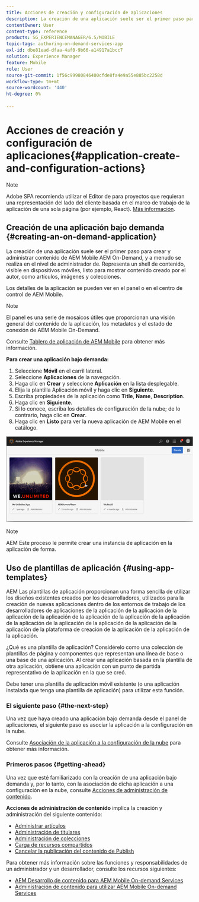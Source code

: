 ```yaml
---
title: Acciones de creación y configuración de aplicaciones
description: La creación de una aplicación suele ser el primer paso para crear y administrar contenido de AEM Mobile On-Demand. Siga esta página si desea obtener más información.
contentOwner: User
content-type: reference
products: SG_EXPERIENCEMANAGER/6.5/MOBILE
topic-tags: authoring-on-demand-services-app
exl-id: dbe81ead-dfaa-4af0-9b66-a14917a1bcc7
solution: Experience Manager
feature: Mobile
role: User
source-git-commit: 1f56c99980846400cfde8fa4e9a55e885bc2258d
workflow-type: tm+mt
source-wordcount: '440'
ht-degree: 0%

---
```


# Acciones de creación y configuración de aplicaciones{#application-create-and-configuration-actions}

>[!NOTE]
>
>Adobe SPA recomienda utilizar el Editor de para proyectos que requieran una representación del lado del cliente basada en el marco de trabajo de la aplicación de una sola página (por ejemplo, React). [Más información](/help/sites-developing/spa-overview.md).

## Creación de una aplicación bajo demanda {#creating-an-on-demand-application}

La creación de una aplicación suele ser el primer paso para crear y administrar contenido de AEM Mobile AEM On-Demand, y a menudo se realiza en el nivel de administrador de. Representa un shell de contenido, visible en dispositivos móviles, listo para mostrar contenido creado por el autor, como artículos, imágenes y colecciones.

Los detalles de la aplicación se pueden ver en el panel o en el centro de control de AEM Mobile.

>[!NOTE]
>
>El panel es una serie de mosaicos útiles que proporcionan una visión general del contenido de la aplicación, los metadatos y el estado de conexión de AEM Mobile On-Demand.
>
>Consulte [Tablero de aplicación de AEM Mobile](/help/mobile/mobile-apps-ondemand-application-dashboard.md) para obtener más información.

**Para crear una aplicación bajo demanda:**

1. Seleccione **Móvil** en el carril lateral.
1. Seleccione **Aplicaciones** de la navegación.
1. Haga clic en **Crear** y seleccione **Aplicación** en la lista desplegable.
1. Elija la plantilla Aplicación móvil y haga clic en **Siguiente**.
1. Escriba propiedades de la aplicación como **Title**, **Name**, **Description**.
1. Haga clic en **Siguiente**.
1. Si lo conoce, escriba los detalles de configuración de la nube; de lo contrario, haga clic en **Crear**.
1. Haga clic en **Listo** para ver la nueva aplicación de AEM Mobile en el catálogo.

![chlimage_1](assets/chlimage_1.gif)

>[!NOTE]
>
>AEM Este proceso le permite crear una instancia de aplicación en la aplicación de forma.

## Uso de plantillas de aplicación {#using-app-templates}

AEM Las plantillas de aplicación proporcionan una forma sencilla de utilizar los diseños existentes creados por los desarrolladores, utilizados para la creación de nuevas aplicaciones dentro de los entornos de trabajo de los desarrolladores de aplicaciones de la aplicación de la aplicación de la aplicación de la aplicación de la aplicación de la aplicación de la aplicación de la aplicación de la aplicación de la aplicación de la aplicación de la aplicación de la plataforma de creación de la aplicación de la aplicación de la aplicación.

¿Qué es una plantilla de aplicación? Considérelo como una colección de plantillas de página y componentes que representan una línea de base o una base de una aplicación.
Al crear una aplicación basada en la plantilla de otra aplicación, obtiene una aplicación con un punto de partida representativo de la aplicación en la que se creó.

Debe tener una plantilla de aplicación móvil existente (o una aplicación instalada que tenga una plantilla de aplicación) para utilizar esta función.

### El siguiente paso {#the-next-step}

Una vez que haya creado una aplicación bajo demanda desde el panel de aplicaciones, el siguiente paso es asociar la aplicación a la configuración en la nube.

Consulte [Asociación de la aplicación a la configuración de la nube](/help/mobile/mobile-on-demand-associating-an-on-demand-app-to-cloud-configuration.md) para obtener más información.

### Primeros pasos {#getting-ahead}

Una vez que esté familiarizado con la creación de una aplicación bajo demanda y, por lo tanto, con la asociación de dicha aplicación a una configuración en la nube, consulte [Acciones de administración de contenido](/help/mobile/mobile-apps-ondemand-manage-content-ondemand.md).

**Acciones de administración de contenido** implica la creación y administración del siguiente contenido:

* [Administrar artículos](/help/mobile/mobile-on-demand-managing-articles.md)
* [Administración de titulares](/help/mobile/mobile-on-demand-managing-banners.md)
* [Administración de colecciones](/help/mobile/mobile-on-demand-managing-collections.md)
* [Carga de recursos compartidos](/help/mobile/mobile-on-demand-shared-resources.md)
* [Cancelar la publicación del contenido de Publish](/help/mobile/mobile-on-demand-publishing-unpublishing.md)

Para obtener más información sobre las funciones y responsabilidades de un administrador y un desarrollador, consulte los recursos siguientes:

* [AEM Desarrollo de contenido para AEM Mobile On-demand Services](/help/mobile/aem-mobile-on-demand.md)
* [Administración de contenido para utilizar AEM Mobile On-demand Services](/help/mobile/aem-mobile.md)
